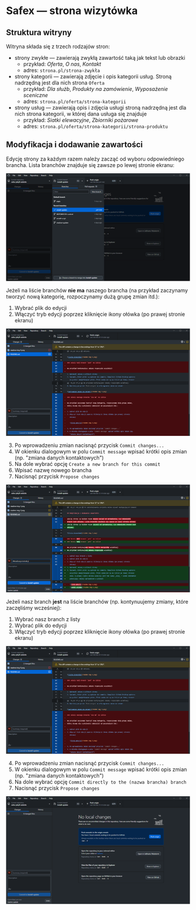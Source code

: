 # Safex — strona wizytówka

## Struktura witryny

Witryna składa się z trzech rodzajów stron:

- strony zwykłe — zawierają zwykłą zawartość taką jak tekst lub obrazki
  - przykład: _Oferta_, _O nas_, _Kontakt_
  - adres: `strona.pl/strona-zwykła`
- strony kategorii — zawierają zdjęcie i opis kategorii usług. Stroną nadrzędną
  jest dla nich strona `Oferta`
  - przykład: _Dla służb_, _Produkty na zamówienie_, _Wyposażenie sceniczne_
  - adres: `strona.pl/oferta/strona-kategorii`
- strony usług — zawierają opis i zdjęcia usługi stroną nadrzędną jest dla nich
  strona kategorii, w której dana usługa się znajduje
  - przykład: _Siatki elewacyjne_, _Zbiorniki pożarowe_
  - adres: `strona.pl/oferta/strona-kategorii/strona-produktu`

## Modyfikacja i dodawanie zawartości

Edycję strony za każdym razem należy zacząć od wyboru odpowiedniego brancha.
Lista branchów znajduje się zawsze po lewej stronie ekranu:

![lista branchów](readme-img-1.png)

Jeżeli na liście branchów **nie ma** naszego brancha (na przykład zaczynamy
tworzyć nową kategorię, rozpoczynamy dużą grupę zmian itd.):

1. Wybrać plik do edycji
2. Włączyć tryb edycji poprzez kliknięcie ikony ołówka (po prawej stronie
   ekranu)

![tryb edycji](readme-img-2.png)

3. Po wprowadzeniu zmian nacisnąć przycisk `Commit changes...`
4. W okienku dialogowym w polu `Commit message` wpisać krótki opis zmian (np.
   "zmiana danych kontaktowych")
5. Na dole wybrać opcję `Create a new branch for this commit`
6. Wpisać nazwę nowego brancha
7. Nacisnąć przycisk `Propose changes`

![tworzenie nowego brancha](readme-img-3.png)

Jeżeli nasz branch **jest** na liście branchów (np. kontynuujemy zmiany, które
zaczęliśmy wcześniej):

1. Wybrać nasz branch z listy
2. Wybrać plik do edycji
3. Włączyć tryb edycji poprzez kliknięcie ikony ołówka (po prawej stronie
   ekranu)

![tryb edycji](readme-img-2.png)

4. Po wprowadzeniu zmian nacisnąć przycisk `Commit changes...`
5. W okienku dialogowym w polu `Commit message` wpisać krótki opis zmian (np.
   "zmiana danych kontaktowych")
6. Na dole wybrać opcję `Commit directly to the (nazwa brancha) branch`
7. Nacisnąć przycisk `Propose changes`

![dodawanie do istniejącego brancha](readme-img-4.png)
